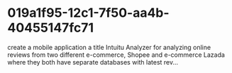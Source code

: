 # 019a1f95-12c1-7f50-aa4b-40455147fc71
create a mobile application a title Intuitu Analyzer for analyzing online reviews from two different e-commerce, Shopee and e-commerce Lazada where they both have separate databases with latest rev...
